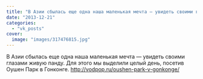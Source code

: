```yaml
---
title: "В Азии сбылась еще одна наша маленькая мечта — увидеть своими глазами живую панду. Для этого мы выде..."
date: "2013-12-21"
categories: 
  - "vk_posts"
cover:
  image: "images/317476815.jpg"
---
```


В Азии сбылась еще одна наша маленькая мечта — увидеть своими глазами живую панду. Для этого мы выделили целый день, посетив Оушен Парк в Гонконге. http://vodpop.ru/oushen-park-v-gonkonge/
